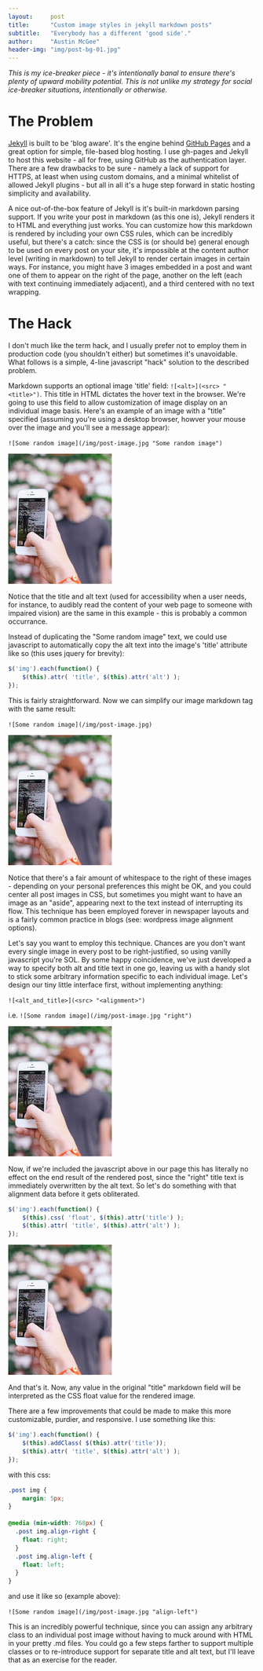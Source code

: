 ```yaml
---
layout:     post
title:      "Custom image styles in jekyll markdown posts"
subtitle:   "Everybody has a different 'good side'."
author:     "Austin McGee"
header-img: "img/post-bg-01.jpg"
---
```


*This is my ice-breaker piece - it's intentionally banal to ensure there's plenty of upward mobility potential.  This is not unlike my strategy for social ice-breaker situations, intentionally or otherwise.*

# The Problem

[Jekyll](http://www.jekyllrb.com) is built to be 'blog aware'.  It's the engine behind [GitHub Pages](http://www.github.com/pages) and a great option for simple, file-based blog hosting.  I use gh-pages and Jekyll to host this website - all for free, using GitHub as the authentication layer.  There are a few drawbacks to be sure - namely a lack of support for HTTPS, at least when using custom domains, and a minimal whitelist of allowed Jekyll plugins - but all in all it's a huge step forward in static hosting simplicity and availability.

A nice out-of-the-box feature of Jekyll is it's built-in markdown parsing support.  If you write your post in markdown (as this one is), Jekyll renders it to HTML and everything just works.  You can customize how this markdown is rendered by including your own CSS rules, which can be incredibly useful, but there's a catch: since the CSS is (or should be) general enough to be used on every post on your site, it's impossible at the content author level (writing in markdown) to tell Jekyll to render certain images in certain ways.  For instance, you might have 3 images embedded in a post and want one of them to appear on the right of the page, another on the left (each with text continuing immediately adjacent), and a third centered with no text wrapping.

# The Hack

I don't much like the term hack, and I usually prefer not to employ them in production code (you shouldn't either) but sometimes it's unavoidable.  What follows is a simple, 4-line javascript "hack" solution to the described problem.

Markdown supports an optional image 'title' field: `![<alt>](<src> "<title>")`.  This title in HTML dictates the hover text in the browser.  We're going to use this field to allow customization of image display on an individual image basis.  Here's an example of an image with a "title" specified (assuming you're using a desktop browser, howver your mouse over the image and you'll see a message appear):

`![Some random image](/img/post-image.jpg "Some random image")`

![Some random image](/img/post-image.jpg)

Notice that the title and alt text (used for accessibility when a user needs, for instance, to audibly read the content of your web page to someone with impaired vision) are the same in this example - this is probably a common occurrance.

Instead of duplicating the "Some random image" text, we could use javascript to automatically copy the alt text into the image's 'title' attribute like so (this uses jquery for brevity):

```javascript
$('img').each(function() {  
    $(this).attr( 'title', $(this).attr('alt') );  
});
```

This is fairly straightforward.  Now we can simplify our image markdown tag with the same result:

`![Some random image](/img/post-image.jpg)`

![Some random image](/img/post-image.jpg)

Notice that there's a fair amount of whitespace to the right of these images - depending on your personal preferences this might be OK, and you could center all post images in CSS, but sometimes you might want to have an image as an "aside", appearing next to the text instead of interrupting its flow.  This technique has been employed forever in newspaper layouts and is a fairly common practice in blogs (see: wordpress image alignment options).

Let's say you want to employ this technique.  Chances are you don't want every single image in every post to be right-justified, so using vanilly javascript you're SOL. By some happy coincidence, we've just developed a way to specify both alt and title text in one go, leaving us with a handy slot to stick some arbitrary information specific to each individual image.  Let's design our tiny little interface first, without implementing anything:

`![<alt_and_title>](<src> "<alignment>")`

i.e. `![Some random image](/img/post-image.jpg "right")`

![Some random image](/img/post-image.jpg "align-right")

Now, if we're included the javascript above in our page this has literally no effect on the end result of the rendered post, since the "right" title text is immediately overwritten by the alt text.  So let's do something with that alignment data before it gets obliterated.

```javascript
$('img').each(function() {
    $(this).css( 'float', $(this).attr('title') );
    $(this).attr( 'title', $(this).attr('alt') );  
});
```

![Some random image](/img/post-image.jpg "align-left")

And that's it.  Now, any value in the original "title" markdown field will be interpreted as the CSS float value for the rendered image.

There are a few improvements that could be made to make this more customizable, purdier, and responsive.  I use something like this:

```javascript
$('img').each(function() {
    $(this).addClass( $(this).attr('title'));
    $(this).attr( 'title', $(this).attr('alt') );  
});
```

with this css:

```css
.post img {
    margin: 5px;
}

@media (min-width: 768px) {
  .post img.align-right {
    float: right;
  }
  .post img.align-left {
    float: left;
  }
}
```

and use it like so (example above):

`![Some random image](/img/post-image.jpg "align-left")`

This is an incredibly powerful technique, since you can assign any arbitrary class to an individual post image without having to muck around with HTML in your pretty .md files.  You could go a few steps farther to support multiple classes or to re-introduce support for separate title and alt text, but I'll leave that as an exercise for the reader.